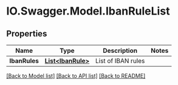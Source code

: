 # IO.Swagger.Model.IbanRuleList
## Properties

Name | Type | Description | Notes
------------ | ------------- | ------------- | -------------
**IbanRules** | [**List&lt;IbanRule&gt;**](IbanRule.md) | List of IBAN rules | 

[[Back to Model list]](../README.md#documentation-for-models) [[Back to API list]](../README.md#documentation-for-api-endpoints) [[Back to README]](../README.md)

